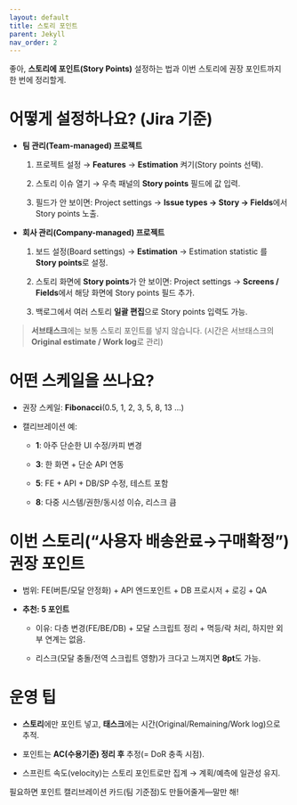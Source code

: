 ```yaml
---
layout: default
title: 스토리 포인트
parent: Jekyll
nav_order: 2
---
```




좋아, **스토리에 포인트(Story Points)** 설정하는 법과 이번 스토리에 권장 포인트까지 한 번에 정리할게.

# 어떻게 설정하나요? (Jira 기준)

- **팀 관리(Team-managed) 프로젝트**
    
    1. 프로젝트 설정 → **Features** → **Estimation** 켜기(Story points 선택).
        
    2. 스토리 이슈 열기 → 우측 패널의 **Story points** 필드에 값 입력.
        
    3. 필드가 안 보이면: Project settings → **Issue types → Story → Fields**에서 Story points 노출.
        
- **회사 관리(Company-managed) 프로젝트**
    
    1. 보드 설정(Board settings) → **Estimation** → Estimation statistic 를 **Story points**로 설정.
        
    2. 스토리 화면에 **Story points**가 안 보이면: Project settings → **Screens / Fields**에서 해당 화면에 Story points 필드 추가.
        
    3. 백로그에서 여러 스토리 **일괄 편집**으로 Story points 입력도 가능.
        

> **서브태스크**에는 보통 스토리 포인트를 넣지 않습니다. (시간은 서브태스크의 **Original estimate / Work log**로 관리)

# 어떤 스케일을 쓰나요?

- 권장 스케일: **Fibonacci**(0.5, 1, 2, 3, 5, 8, 13 …)
    
- 캘리브레이션 예:
    
    - **1**: 아주 단순한 UI 수정/카피 변경
        
    - **3**: 한 화면 + 단순 API 연동
        
    - **5**: FE + API + DB/SP 수정, 테스트 포함
        
    - **8**: 다중 시스템/권한/동시성 이슈, 리스크 큼
        

# 이번 스토리(“사용자 배송완료→구매확정”) 권장 포인트

- 범위: FE(버튼/모달 안정화) + API 엔드포인트 + DB 프로시저 + 로깅 + QA
    
- **추천: 5 포인트**
    
    - 이유: 다층 변경(FE/BE/DB) + 모달 스크립트 정리 + 멱등/락 처리, 하지만 외부 연계는 없음.
        
    - 리스크(모달 충돌/전역 스크립트 영향)가 크다고 느껴지면 **8pt**도 가능.
        

# 운영 팁

- **스토리**에만 포인트 넣고, **태스크**에는 시간(Original/Remaining/Work log)으로 추적.
    
- 포인트는 **AC(수용기준) 정리 후** 추정(= DoR 충족 시점).
    
- 스프린트 속도(velocity)는 스토리 포인트로만 집계 → 계획/예측에 일관성 유지.
    

필요하면 포인트 캘리브레이션 카드(팀 기준점)도 만들어줄게—말만 해!